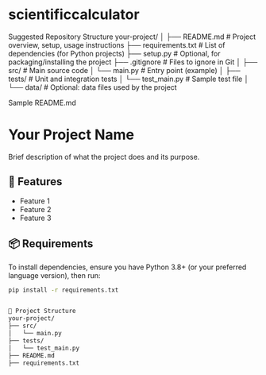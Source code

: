 # scientificcalculator

Suggested Repository Structure
your-project/
│
├── README.md               # Project overview, setup, usage instructions
├── requirements.txt        # List of dependencies (for Python projects)
├── setup.py                # Optional, for packaging/installing the project
├── .gitignore              # Files to ignore in Git
│
├── src/                    # Main source code
│   └── main.py             # Entry point (example)
│
├── tests/                  # Unit and integration tests
│   └── test_main.py        # Sample test file
│
└── data/                   # Optional: data files used by the project

Sample README.md
# Your Project Name

Brief description of what the project does and its purpose.

## 🚀 Features

- Feature 1
- Feature 2
- Feature 3

## 📦 Requirements

To install dependencies, ensure you have Python 3.8+ (or your preferred language version), then run:

```bash
pip install -r requirements.txt


📂 Project Structure
your-project/
├── src/
│   └── main.py
├── tests/
│   └── test_main.py
├── README.md
├── requirements.txt
